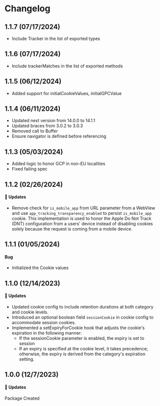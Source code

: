 # Changelog

## 1.1.7 (07/17/2024)

- Include Tracker in the list of exported types

## 1.1.6 (07/17/2024)

- Include trackerMatches in the list of exported methods

## 1.1.5 (06/12/2024)

- Added support for initialCookieValues, initialGPCValue

## 1.1.4 (06/11/2024)

- Updated next version from 14.0.0 to 14.1.1
- Updated braces from 3.0.2 to 3.0.3
- Removed call to Buffer
- Ensure navigator is defined before referencing

## 1.1.3 (05/03/2024)

- Added logic to honor GCP in non-EU localities
- Fixed failing spec

## 1.1.2 (02/26/2024)

#### 🚀 Updates

- Remove check for `is_mobile_app` from URL parameter from a WebView and use `app_tracking_transparency_enabled` to persist `is_mobile_app` cookie. This implementation is used to honor the Apple Do Not Track (DNT) configuration from a users' device instead of disabling cookies solely because the request is coming from a mobile device.

## 1.1.1 (01/05/2024)

#### Bug

- Initialized the Cookie values

## 1.1.0 (12/14/2023)

#### 🚀 Updates

- Updated cookie config to include retention durations at both category and cookie levels.
- Introduced an optional boolean field `sessionCookie` in cookie config to accommodate session cookies.
- Implemented a setExpiryForCookie hook that adjusts the cookie's expiration in the following manner:
  - If the sessionCookie parameter is enabled, the expiry is set to session
  - If an expiry is specified at the cookie level, it takes precedence; otherwise, the expiry is derived from the category's expiration setting.

## 1.0.0 (12/7/2023)

#### 🚀 Updates

Package Created
